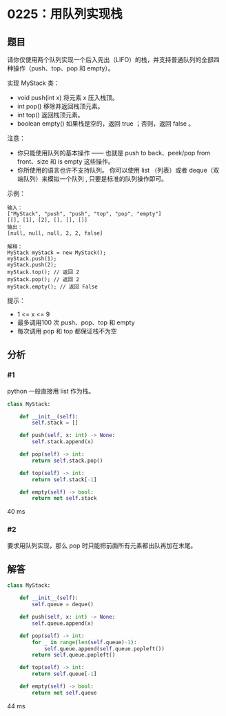 # 0225：用队列实现栈


## 题目

请你仅使用两个队列实现一个后入先出（LIFO）的栈，并支持普通队列的全部四种操作（push、top、pop 和 empty）。

实现 MyStack 类：
- void push(int x) 将元素 x 压入栈顶。
- int pop() 移除并返回栈顶元素。
- int top() 返回栈顶元素。
- boolean empty() 如果栈是空的，返回 true ；否则，返回 false 。

注意：
- 你只能使用队列的基本操作 —— 也就是 push to back、peek/pop from front、size 和 is empty 这些操作。
- 你所使用的语言也许不支持队列。 你可以使用 list （列表）或者 deque（双端队列）来模拟一个队列 , 
只要是标准的队列操作即可。


示例：

	输入：
	["MyStack", "push", "push", "top", "pop", "empty"]
	[[], [1], [2], [], [], []]
	输出：
	[null, null, null, 2, 2, false]

	解释：
	MyStack myStack = new MyStack();
	myStack.push(1);
	myStack.push(2);
	myStack.top(); // 返回 2
	myStack.pop(); // 返回 2
	myStack.empty(); // 返回 False

 
提示：
- 1 <= x <= 9
- 最多调用100 次 push、pop、top 和 empty
- 每次调用 pop 和 top 都保证栈不为空

## 分析

### #1

python 一般直接用 list 作为栈。

```python
class MyStack:

    def __init__(self):
        self.stack = []

    def push(self, x: int) -> None:
        self.stack.append(x)

    def pop(self) -> int:
        return self.stack.pop()

    def top(self) -> int:
        return self.stack[-1]

    def empty(self) -> bool:
        return not self.stack
```
40 ms

### #2

要求用队列实现，那么 pop 时只能把前面所有元素都出队再加在末尾。

## 解答

```python
class MyStack:

    def __init__(self):
        self.queue = deque()

    def push(self, x: int) -> None:
        self.queue.append(x)

    def pop(self) -> int:
        for _ in range(len(self.queue)-1):
            self.queue.append(self.queue.popleft())
        return self.queue.popleft()

    def top(self) -> int:
        return self.queue[-1]

    def empty(self) -> bool:
        return not self.queue
```
44 ms
